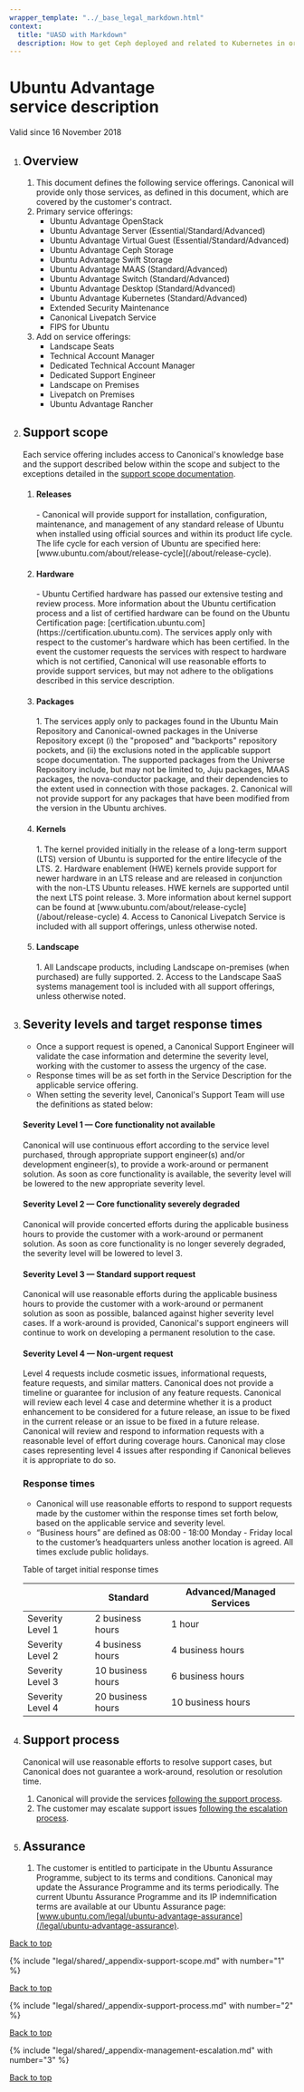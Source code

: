 ```yaml
---
wrapper_template: "../_base_legal_markdown.html"
context:
  title: "UASD with Markdown"
  description: How to get Ceph deployed and related to Kubernetes in order to have a default storage class. This allows for easy storage allocation.
---
```


# Ubuntu Advantage service description

Valid since 16 November 2018

1.  <h2 id="uasd-overview">Overview</h2>

    1.  This document defines the following service offerings. Canonical will provide only those services, as defined in this document, which are covered by the customer's contract.
    2.  Primary service offerings:
        - Ubuntu Advantage OpenStack
        - Ubuntu Advantage Server (Essential/Standard/Advanced)
        - Ubuntu Advantage Virtual Guest (Essential/Standard/Advanced)
        - Ubuntu Advantage Ceph Storage
        - Ubuntu Advantage Swift Storage
        - Ubuntu Advantage MAAS (Standard/Advanced)
        - Ubuntu Advantage Switch (Standard/Advanced)
        - Ubuntu Advantage Desktop (Standard/Advanced)
        - Ubuntu Advantage Kubernetes (Standard/Advanced)
        - Extended Security Maintenance
        - Canonical Livepatch Service
        - FIPS for Ubuntu
    3.  Add on service offerings:
        - Landscape Seats
        - Technical Account Manager
        - Dedicated Technical Account Manager
        - Dedicated Support Engineer
        - Landscape on Premises
        - Livepatch on Premises
        - Ubuntu Advantage Rancher

2.  <h2 id="uasd-support-scope">Support scope</h2>

    Each service offering includes access to Canonical's knowledge base and the support described below within the scope and subject to the exceptions detailed in the [support scope documentation](#appendix-support-scope).

    1.  <h4 id="uasd-support-scope-releases">Releases</h4>
        - Canonical will provide support for installation, configuration, maintenance, and management of any standard release of Ubuntu when installed using official sources and within its product life cycle. The life cycle for each version of Ubuntu are specified here: [www.ubuntu.com/about/release-cycle](/about/release-cycle).
    2.  <h4 id="uasd-support-scope-hardware">Hardware</h4>
        - Ubuntu Certified hardware has passed our extensive testing and review process. More information about the Ubuntu certification process and a list of certified hardware can be found on the Ubuntu Certification page: [certification.ubuntu.com](https://certification.ubuntu.com). The services apply only with respect to the customer's hardware which has been certified. In the event the customer requests the services with respect to hardware which is not certified, Canonical will use reasonable efforts to provide support services, but may not adhere to the obligations described in this service description.
    3.  <h4 id="uasd-support-scope-packages">Packages</h4>
        1.  The services apply only to packages found in the Ubuntu Main Repository and Canonical-owned packages in the Universe Repository except (i) the "proposed" and "backports" repository pockets, and (ii) the exclusions noted in the applicable support scope documentation.  
            The supported packages from the Universe Repository include, but may not be limited to, Juju packages, MAAS packages, the nova-conductor package, and their dependencies to the extent used in connection with those packages.
        2.  Canonical will not provide support for any packages that have been modified from the version in the Ubuntu archives.
    4.  <h4 id="uasd-support-scope-kernels">Kernels</h4>
        1.  The kernel provided initially in the release of a long-term support (LTS) version of Ubuntu is supported for the entire lifecycle of the LTS.
        2.  Hardware enablement (HWE) kernels provide support for newer hardware in an LTS release and are released in conjunction with the non-LTS Ubuntu releases. HWE kernels are supported until the next LTS point release.
        3.  More information about kernel support can be found at [www.ubuntu.com/about/release-cycle](/about/release-cycle)
        4.  Access to Canonical Livepatch Service is included with all support offerings, unless otherwise noted.
    5.  <h4 id="uasd-support-scope-landscape">Landscape</h4>
        1.  All Landscape products, including Landscape on-premises (when purchased) are fully supported.
        2.  Access to the Landscape SaaS systems management tool is included with all support offerings, unless otherwise noted.

3.  <h2 id="uasd-severity-levels">Severity levels and target response times</h2>

    - Once a support request is opened, a Canonical Support Engineer will validate the case information and determine the severity level, working with the customer to assess the urgency of the case.
    - Response times will be as set forth in the Service Description for the applicable service offering.
    - When setting the severity level, Canonical's Support Team will use the definitions as stated below:

    <h4>Severity Level 1 — Core functionality not available</h4>

    Canonical will use continuous effort according to the service level purchased, through appropriate support engineer(s) and/or development engineer(s), to provide a work-around or permanent solution. As soon as core functionality is available, the severity level will be lowered to the new appropriate severity level.

    <h4>Severity Level 2 — Core functionality severely degraded</h4>

    Canonical will provide concerted efforts during the applicable business hours to provide the customer with a work-around or permanent solution. As soon as core functionality is no longer severely degraded, the severity level will be lowered to level 3.

    <h4>Severity Level 3 — Standard support request</h4>

    Canonical will use reasonable efforts during the applicable business hours to provide the customer with a work-around or permanent solution as soon as possible, balanced against higher severity level cases. If a work-around is provided, Canonical's support engineers will continue to work on developing a permanent resolution to the case.

    <h4>Severity Level 4 — Non-urgent request</h4>

    Level 4 requests include cosmetic issues, informational requests, feature requests, and similar matters. Canonical does not provide a timeline or guarantee for inclusion of any feature requests. Canonical will review each level 4 case and determine whether it is a product enhancement to be considered for a future release, an issue to be fixed in the current release or an issue to be fixed in a future release. Canonical will review and respond to information requests with a reasonable level of effort during coverage hours. Canonical may close cases representing level 4 issues after responding if Canonical believes it is appropriate to do so.

    <h3>Response times</h3>

    - Canonical will use reasonable efforts to respond to support requests made by the customer within the response times set forth below, based on the applicable service and severity level.
    - “Business hours” are defined as 08:00 - 18:00 Monday - Friday local to the customer’s headquarters unless another location is agreed. All times exclude public holidays.

    Table of target initial response times

    |                  | Standard          | Advanced/Managed Services |
    | ---------------- | ----------------- | ------------------------- |
    | Severity Level 1 | 2 business hours  | 1 hour                    |
    | Severity Level 2 | 4 business hours  | 4 business hours          |
    | Severity Level 3 | 10 business hours | 6 business hours          |
    | Severity Level 4 | 20 business hours | 10 business hours         |

4.  <h2 id="uasd-support-process">Support process</h2>

    Canonical will use reasonable efforts to resolve support cases, but Canonical does not guarantee a work-around, resolution or resolution time.

    1.  Canonical will provide the services [following the support process](#appendix-support-process).
    2.  The customer may escalate support issues [following the escalation process](#appendix-management-escalation).

5.  <h2 id="uasd-assurance">Assurance</h2>

    1.  The customer is entitled to participate in the Ubuntu Assurance Programme, subject to its terms and conditions. Canonical may update the Assurance Programme and its terms periodically. The current Ubuntu Assurance Programme and its IP indemnification terms are available at our Ubuntu Assurance page: [www.ubuntu.com/legal/ubuntu-advantage-assurance](/legal/ubuntu-advantage-assurance).

<div class="p-top"><a href="#" class="p-top__link">Back to top</a></div>

{% include "legal/shared/_appendix-support-scope.md" with number="1" %}

<div class="p-top"><a href="#" class="p-top__link">Back to top</a></div>

{% include "legal/shared/_appendix-support-process.md" with number="2" %}

<div class="p-top"><a href="#" class="p-top__link">Back to top</a></div>

{% include "legal/shared/_appendix-management-escalation.md" with number="3" %}

<div class="p-top"><a href="#" class="p-top__link">Back to top</a></div>
